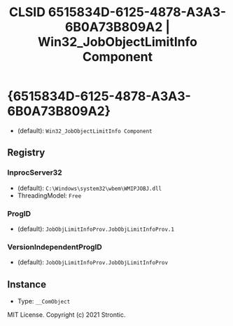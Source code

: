 ﻿---
title: "CLSID 6515834D-6125-4878-A3A3-6B0A73B809A2 | Win32_JobObjectLimitInfo Component"
excerpt: What is COM-Object CLSID 6515834D-6125-4878-A3A3-6B0A73B809A2?
---

# {6515834D-6125-4878-A3A3-6B0A73B809A2}

* (default): `Win32_JobObjectLimitInfo Component`

## Registry


### InprocServer32

* (default): `C:\Windows\system32\wbem\WMIPJOBJ.dll`
* ThreadingModel: `Free`

### ProgID

* (default): `JobObjLimitInfoProv.JobObjLimitInfoProv.1`

### VersionIndependentProgID

* (default): `JobObjLimitInfoProv.JobObjLimitInfoProv`

## Instance

* Type: `__ComObject`

MIT License. Copyright (c) 2021 Strontic.


